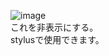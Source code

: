 ![image](https://github.com/nagaogn/minesweeper-online-hide-sidebar/assets/123641522/bd989924-2597-4ef2-b8a7-de41385b133d)  
これを非表示にする。  
stylusで使用できます。
